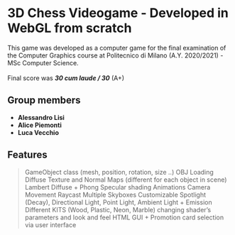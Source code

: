# 3D Chess Videogame - Developed in WebGL from scratch 

This game was developed as a computer game for the final examination of the Computer Graphics course at Politecnico di Milano (A.Y. 2020/2021) - MSc Computer Science.
<br>
<br>
Final score was ***30 cum laude / 30*** (A+)
## Group members
- **Alessandro Lisi** 
- **Alice Piemonti**
- **Luca Vecchio** 
## Features
> GameObject class (mesh, position, rotation, size ..) OBJ Loading
> Diffuse Texture and Normal Maps (different for each object in scene)
> Lambert Diffuse + Phong Specular shading
> Animations
> Camera Movement
> Raycast
> Multiple Skyboxes
> Customizable Spotlight (Decay), Directional Light, Point Light, Ambient Light + Emission
> Different KITS (Wood, Plastic, Neon, Marble) changing shader’s parameters and look and feel
> HTML GUI + Promotion card selection via user interface
